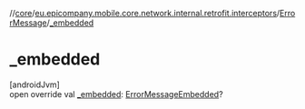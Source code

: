 //[core](../../../index.md)/[eu.epicompany.mobile.core.network.internal.retrofit.interceptors](../index.md)/[ErrorMessage](index.md)/[_embedded](_embedded.md)

# _embedded

[androidJvm]\
open override val [_embedded](_embedded.md): [ErrorMessageEmbedded](../-error-message-embedded/index.md)?
